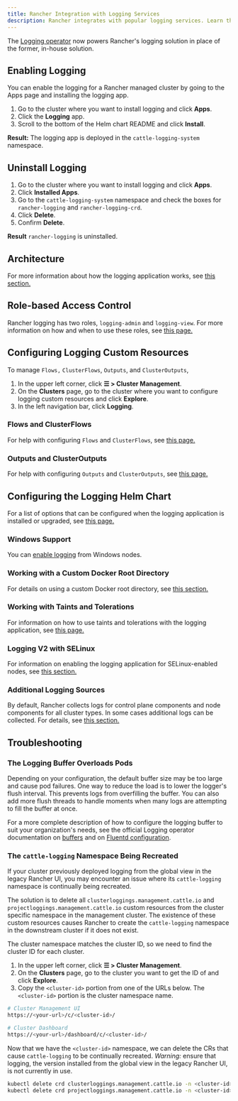 ```yaml
---
title: Rancher Integration with Logging Services
description: Rancher integrates with popular logging services. Learn the requirements and benefits of integrating with logging services, and enable logging on your cluster.
---
```


The [Logging operator](https://kube-logging.github.io/docs/) now powers Rancher's logging solution in place of the former, in-house solution.

## Enabling Logging

You can enable the logging for a Rancher managed cluster by going to the Apps page and installing the logging app.

1. Go to the cluster where you want to install logging and click **Apps**.
1. Click the **Logging** app.
1. Scroll to the bottom of the Helm chart README and click **Install**.

**Result:** The logging app is deployed in the `cattle-logging-system` namespace.

## Uninstall Logging

1. Go to the cluster where you want to install logging and click **Apps**.
1. Click **Installed Apps**.
1. Go to the `cattle-logging-system` namespace and check the boxes for `rancher-logging` and `rancher-logging-crd`.
1. Click **Delete**.
1. Confirm **Delete**.

**Result** `rancher-logging` is uninstalled.

## Architecture

For more information about how the logging application works, see [this section.](../integrations-in-rancher/logging/logging-architecture.md)



## Role-based Access Control

Rancher logging has two roles, `logging-admin` and `logging-view`. For more information on how and when to use these roles, see [this page.](../integrations-in-rancher/logging/rbac-for-logging.md)

## Configuring Logging Custom Resources

To manage `Flows,` `ClusterFlows`, `Outputs`, and `ClusterOutputs`,

1. In the upper left corner, click **☰ > Cluster Management**.
1. On the **Clusters** page, go to the cluster where you want to configure logging custom resources and click **Explore**.
1. In the left navigation bar, click **Logging**.

### Flows and ClusterFlows

For help with configuring `Flows` and `ClusterFlows`, see [this page.](../integrations-in-rancher/logging/custom-resource-configuration/flows-and-clusterflows.md)

### Outputs and ClusterOutputs

For help with configuring `Outputs` and `ClusterOutputs`, see [this page.](../integrations-in-rancher/logging/custom-resource-configuration/outputs-and-clusteroutputs.md)

## Configuring the Logging Helm Chart

For a list of options that can be configured when the logging application is installed or upgraded, see [this page.](../integrations-in-rancher/logging/logging-helm-chart-options.md)

### Windows Support

You can [enable logging](../integrations-in-rancher/logging/logging-helm-chart-options.md#enabledisable-windows-node-logging) from Windows nodes.


### Working with a Custom Docker Root Directory

For details on using a custom Docker root directory, see [this section.](../integrations-in-rancher/logging/logging-helm-chart-options.md#working-with-a-custom-docker-root-directory)


### Working with Taints and Tolerations

For information on how to use taints and tolerations with the logging application, see [this page.](../integrations-in-rancher/logging/taints-and-tolerations.md)


### Logging V2 with SELinux

For information on enabling the logging application for SELinux-enabled nodes, see [this section.](../integrations-in-rancher/logging/logging-helm-chart-options.md#enabling-the-logging-application-to-work-with-selinux)

### Additional Logging Sources

By default, Rancher collects logs for control plane components and node components for all cluster types. In some cases additional logs can be collected. For details, see [this section.](../integrations-in-rancher/logging/logging-helm-chart-options.md#additional-logging-sources)


## Troubleshooting

### The Logging Buffer Overloads Pods

Depending on your configuration, the default buffer size may be too large and cause pod failures. One way to reduce the load is to lower the logger's flush interval. This prevents logs from overfilling the buffer. You can also add more flush threads to handle moments when many logs are attempting to fill the buffer at once.

For a more complete description of how to configure the logging buffer to suit your organization's needs, see the official Logging operator documentation on [buffers](https://kube-logging.github.io/docs/configuration/plugins/outputs/buffer/) and on [Fluentd configuration](https://kube-logging.github.io/docs/logging-infrastructure/fluentd/).

### The `cattle-logging` Namespace Being Recreated

If your cluster previously deployed logging from the global view in the legacy Rancher UI, you may encounter an issue where its `cattle-logging` namespace is continually being recreated.

The solution is to delete all `clusterloggings.management.cattle.io` and `projectloggings.management.cattle.io` custom resources from the cluster specific namespace in the management cluster.
The existence of these custom resources causes Rancher to create the `cattle-logging` namespace in the downstream cluster if it does not exist.

The cluster namespace matches the cluster ID, so we need to find the cluster ID for each cluster.

1. In the upper left corner, click **☰ > Cluster Management**.
1. On the **Clusters** page, go to the cluster you want to get the ID of and click **Explore**.
2. Copy the `<cluster-id>` portion from one of the URLs below. The `<cluster-id>` portion is the cluster namespace name.

```bash
# Cluster Management UI
https://<your-url>/c/<cluster-id>/

# Cluster Dashboard
https://<your-url>/dashboard/c/<cluster-id>/
```

Now that we have the `<cluster-id>` namespace, we can delete the CRs that cause `cattle-logging` to be continually recreated.
*Warning:* ensure that logging, the version installed from the global view in the legacy Rancher UI, is not currently in use.

```bash
kubectl delete crd clusterloggings.management.cattle.io -n <cluster-id>
kubectl delete crd projectloggings.management.cattle.io -n <cluster-id>
```
